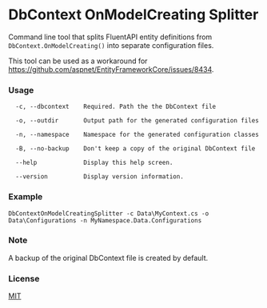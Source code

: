 # DbContext OnModelCreating Splitter
Command line tool that splits FluentAPI entity definitions from `DbContext.OnModelCreating()` into separate configuration files.

This tool can be used as a workaround for https://github.com/aspnet/EntityFrameworkCore/issues/8434.

### Usage
```
  -c, --dbcontext    Required. Path the the DbContext file

  -o, --outdir       Output path for the generated configuration files

  -n, --namespace    Namespace for the generated configuration classes

  -B, --no-backup    Don't keep a copy of the original DbContext file

  --help             Display this help screen.

  --version          Display version information.
```

### Example
```
DbContextOnModelCreatingSplitter -c Data\MyContext.cs -o Data\Configurations -n MyNamespace.Data.Configurations
```

### Note
A backup of the original DbContext file is created by default.

### License
[MIT](https://github.com/lauxjpn/DbContextOnConfiguringSplitter/blob/master/LICENSE)
